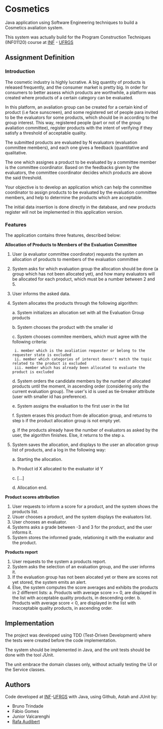 # Cosmetics
Java application using Software Engineering techniques to build a Cosmetics avaliation system.

This system was actually build for the Program Construction Techniques (INF01120) course at [INF](https://inf.ufrgs.br) - [UFRGS](https://ufrgs.br)

## Assignment Definition

### Introduction
The cosmetic industry is highly lucrative. A big quantity of products is released frequently, and the consumer market is pretty big. In order for consumers to better assess which products are worthwhile,
a platform was created where products of a certain category can be evaluated.

In this platform, an avaliation group can be created for a certain kind of product (i.e face sunscreen), and some registered set of people para invited to be the evaluators for some products, which should be in according to the group interest. This way, registered people (part or not of the group avaliation committee), register products with the intent of verifying if they satisfy a threshold of acceptable quality.

The submitted products are evaluated by N evaluators (evaluation committee members), and each one gives a feedback (quantitative and qualitative.

The one which assignes a product to be evaluated by a committee member is the committee coordinator. Based on the feedbacks given by the evaluators, the committee coordinator decides which products are above the said threshold.

Your objective is to develop an application which can help the committee coordinator to assign products to be evaluated by the evaluation committee members, and help to determine the products which are acceptable.

The initial data insertion is done directly in the database, and new products register will not be implemented in this application version.


### Features

The application contains three features, described below:

**Allocation of Products to Members of the Evaluation Committee**
1. User (a evaluator committee coordinator) requests the system an allocation of products to members of the evaluation committee
2. System asks for which evaluation group the allocation should be done (a group which has not been allocated yet), and how many evaluators will be allocated for each product, which must be a number between 2 and 5.
3. User informs the asked data.
4. System allocates the products through the following algorithm:

    a. System initializes an allocation set with all the Evaluation Group products

    b. System chooses the product with the smaller id

    c. System chooses commitee members, which must agree with the following criteria:
        
        i. member which is the avaliation requester or belong to the requester state is excluded
        ii. member which categories of interest doesn't match the topic related to the product is excluded
        iii. member which has already been allocated to evaluate the product is excluded
    
    d. System orders the candidate members by the number of allocated products until the moment, in ascending order (considering only the current evaluation group). The user's id is used as tie-breaker attribute (user with smaller id has preference).
    
    e. System assigns the evaluation to the first user in the list

    f. System erases this product from de allocation group, and returns to step `b` if the product allocation group is not empty yet.
 
    g. If the products already have the number of evaluators as asked by the user, the algorithm finishes. Else, it returns to the step `a`.

5. System saves the allocation, and displays to the user an allocation group list of products, and a log in the following way:
    
    a. Starting the allocation.
    
    b. Product id X allocated to the evaluator id Y
    
    c. [...]
    
    d. Allocation end.


**Product scores attribution**

1. User requests to inform a score for a product, and the system shows the products list.
2. Usuer chooses a product, and the system displays the evaluators list.
3. User chooses an evaluator.
4. Systems asks a grade between -3 and 3 for the product, and the user informs it.
5. System stores the informed grade, relationing it with the evaluator and the product.


**Products report**

1. User requests to the system a products report.
2. System asks the selection of an evaluation group, and the user informs it.
3. If the evaluation group has not been alocated yet or there are scores not yet stored, the system emits an alert.
4. Else, the system computes the score averages and exhibits the products in 2 different lists:
a. Products with average score >= 0, are displayed in the list with acceptable quality products, in descending order.
b. Products with average score < 0, are displayed in the list with inacceptable quality products, in ascending order.

## Implementation

The project was developed using TDD (Test-Driven Development) where the tests were created before the code implementation.

The system should be implemented in Java, and the unit tests should be done with the tool JUnit.

The unit embrace the domain classes only, without actually testing the UI or the Service classes.

## Authors

Code developed at [INF](https://inf.ufrgs.br)-[UFRGS](https://ufrgs.br) with Java, using Github, Astah and JUnit by:
* Bruno Trindade
* Fábio Gomes
* Junior Valcarenghi
* [Rafa Audibert](https://github.com/rafaeelaudibert)
